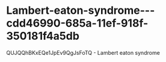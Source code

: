 # Lambert-eaton-syndrome---cdd46990-685a-11ef-918f-350181f4a5db
QUJQQhBKxEQe1JpEv9QgJsFoTQ - Lambert eaton syndrome
